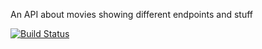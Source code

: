 An API about movies showing different endpoints and stuff

[![Build Status](https://travis-ci.com/JanetEne/Movies.svg?branch=master)](https://travis-ci.com/JanetEne/Movies)
